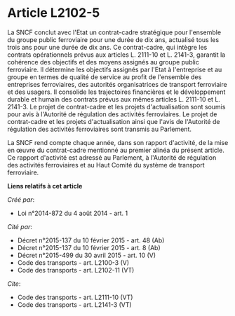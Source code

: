 # Article L2102-5

La SNCF conclut avec l'Etat un contrat-cadre stratégique pour l'ensemble du groupe public ferroviaire pour une durée de dix
ans, actualisé tous les trois ans pour une durée de dix ans. Ce contrat-cadre, qui intègre les contrats opérationnels prévus
aux articles L. 2111-10 et L. 2141-3, garantit la cohérence des objectifs et des moyens assignés au groupe public
ferroviaire. Il détermine les objectifs assignés par l'Etat à l'entreprise et au groupe en termes de qualité de service au
profit de l'ensemble des entreprises ferroviaires, des autorités organisatrices de transport ferroviaire et des usagers. Il
consolide les trajectoires financières et le développement durable et humain des contrats prévus aux mêmes articles L.
2111-10 et L. 2141-3. Le projet de contrat-cadre et les projets d'actualisation sont soumis pour avis à l'Autorité de
régulation des activités ferroviaires. Le projet de contrat-cadre et les projets d'actualisation ainsi que l'avis de
l'Autorité de régulation des activités ferroviaires sont transmis au Parlement. 

La SNCF rend compte chaque année, dans son rapport d'activité, de la mise en œuvre du contrat-cadre mentionné au premier
alinéa du présent article. Ce rapport d'activité est adressé au Parlement, à l'Autorité de régulation des activités
ferroviaires et au Haut Comité du système de transport ferroviaire.

**Liens relatifs à cet article**

_Créé par_:

  - Loi n°2014-872 du 4 août 2014 - art. 1

_Cité par_:

  - Décret n°2015-137 du 10 février 2015 - art. 48 (Ab)
  - Décret n°2015-137 du 10 février 2015 - art. 8 (Ab)
  - Décret n°2015-499 du 30 avril 2015 - art. 10 (V)
  - Code des transports - art. L2100-3 (V)
  - Code des transports - art. L2102-11 (VT)

_Cite_:

  - Code des transports - art. L2111-10 (VT)
  - Code des transports - art. L2141-3 (VT)
